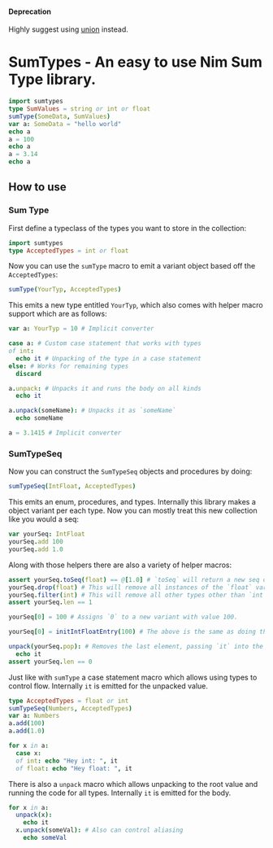#### Deprecation

Highly suggest using [union](https://github.com/alaviss/union) instead.

# SumTypes - An easy to use Nim Sum Type library.

```nim
import sumtypes
type SumValues = string or int or float
sumType(SomeData, SumValues)
var a: SomeData = "hello world"
echo a
a = 100
echo a
a = 3.14
echo a
```

## How to use
### Sum Type
First define a typeclass of the types you want to store in the collection:
```nim
import sumtypes
type AcceptedTypes = int or float
```
Now you can use the `sumType` macro to emit a variant object based off the `AcceptedTypes`:
```nim
sumType(YourTyp, AcceptedTypes)
```
This emits a new type entitled `YourTyp`, which also comes with helper macro support which are as follows:
```nim
var a: YourTyp = 10 # Implicit converter

case a: # Custom case statement that works with types
of int:
  echo it # Unpacking of the type in a case statement
else: # Works for remaining types
  discard

a.unpack: # Unpacks it and runs the body on all kinds
  echo it 

a.unpack(someName): # Unpacks it as `someName`
  echo someName

a = 3.1415 # Implicit converter
```

### SumTypeSeq

Now you can construct the `SumTypeSeq` objects and procedures by doing:
```nim
sumTypeSeq(IntFloat, AcceptedTypes)
```
This emits an enum, procedures, and types. 
Internally this library makes a object variant per each type.
Now you can mostly treat this new collection like you would a seq:
```nim
var yourSeq: IntFloat
yourSeq.add 100
yourSeq.add 1.0
```
Along with those helpers there are also a variety of helper macros:
```nim
assert yourSeq.toSeq(float) == @[1.0] # `toSeq` will return a new seq of the type queried.
yourSeq.drop(float) # This will remove all instances of the `float` variant from the list.
yourSeq.filter(int) # This will remove all other types other than `int`
assert yourSeq.len == 1

yourSeq[0] = 100 # Assigns `0` to a new variant with value 100.

yourSeq[0] = initIntFloatEntry(100) # The above is the same as doing this, makes new variant and assigns it.

unpack(yourSeq.pop): # Removes the last element, passing `it` into the body.
  echo it
assert yourSeq.len == 0
```

Just like with `sumType` a case statement macro which allows using types to control flow. Internally `it` is emitted for the unpacked value.
```nim
type AcceptedTypes = float or int
sumTypeSeq(Numbers, AcceptedTypes)
var a: Numbers
a.add(100)
a.add(1.0)

for x in a:
  case x:
  of int: echo "Hey int: ", it
  of float: echo "Hey float: ", it
```

There is also a `unpack` macro which allows unpacking to the root value and running the code for all types. Internally `it` is emitted for the body.
```nim
for x in a:
  unpack(x):
    echo it
  x.unpack(someVal): # Also can control aliasing
    echo someVal 
```

